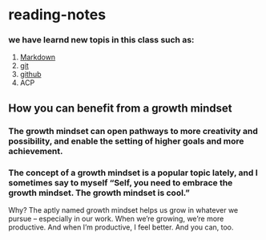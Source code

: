 # reading-notes

### we have learnd new topis in this class such as:

1. [Markdown](Markdown)
2. [git](git) 
3. [github](github)
4. ACP

 ## How you can benefit from a growth mindset
### The growth mindset can open pathways to more creativity and possibility, and enable the setting of higher goals and more achievement.

### The concept of a growth mindset is a popular topic lately, and I sometimes say to myself “Self, you need to embrace the growth mindset. The growth mindset is cool.”

Why? The aptly named growth mindset helps us grow in whatever we pursue – especially in our work. When we’re growing, we’re more productive. And when I’m productive, I feel better. And you can, too.

